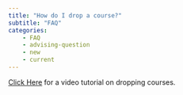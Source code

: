 ```yaml
---
title: "How do I drop a course?"
subtitle: "FAQ"
categories:
    - FAQ
    - advising-question
    - new
    - current
---
```

<a href="https://www.youtube.com/watch?v=UaO07envoW0&list=PLJaDikPrGSb_mpG9SV7nTlPpBwS6kNwDE&index=11" target="">Click Here</a> for a video tutorial on dropping courses.